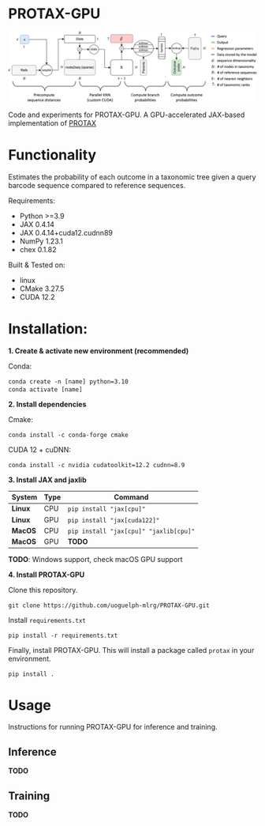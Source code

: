 # PROTAX-GPU

![alt text](img/Block_diagram_upd.png?raw=true)

Code and experiments for PROTAX-GPU.
A GPU-accelerated JAX-based implementation of [PROTAX](https://pubmed.ncbi.nlm.nih.gov/27296980/) 

# Functionality
Estimates the probability of each outcome in a taxonomic tree given a query barcode sequence compared to reference sequences.

Requirements:
- Python >=3.9
- JAX 0.4.14
- JAX 0.4.14+cuda12.cudnn89
- NumPy 1.23.1
- chex 0.1.82 

Built & Tested on:
- linux
- CMake 3.27.5
- CUDA 12.2


# Installation:

**1. Create & activate new environment (recommended)**

Conda:
```
conda create -n [name] python=3.10
conda activate [name]
```
**2. Install dependencies**

Cmake:
```
conda install -c conda-forge cmake
```

CUDA 12 + cuDNN:
```
conda install -c nvidia cudatoolkit=12.2 cudnn=8.9
```

**3. Install JAX and jaxlib**

| **System** | **Type** | **Command** |
| --- | --- | --- |
| **Linux** | CPU | `pip install "jax[cpu]"`|
| **Linux** | GPU | `pip install "jax[cuda122]"`
| **MacOS** | CPU | `pip install "jax[cpu]" "jaxlib[cpu]"`|
| **MacOS** | GPU | **TODO**|

**TODO**: Windows support, check macOS GPU support

**4. Install PROTAX-GPU**

Clone this repository.
```
git clone https://github.com/uoguelph-mlrg/PROTAX-GPU.git
```

Install `requirements.txt`
```
pip install -r requirements.txt
```

Finally, install PROTAX-GPU. This will install a package called `protax` in your environment.
```
pip install .
```

# Usage
Instructions for running PROTAX-GPU for inference and training.

## Inference
**TODO**

## Training
**TODO**
